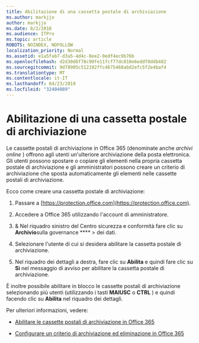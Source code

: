 ```yaml
---
title: Abilitazione di una cassetta postale di archiviazione
ms.author: markjjo
author: markjjo
ms.date: 8/2/2018
ms.audience: ITPro
ms.topic: article
ROBOTS: NOINDEX, NOFOLLOW
localization_priority: Normal
ms.assetid: e1a5fab7-d3a5-4d4c-8ee2-0edf4ec9b76b
ms.openlocfilehash: d2d30d6f78c99fe11fcf77dc010e6eddf0ddb482
ms.sourcegitcommit: 9d78905c512192ffc4675468abd2efc5f2e4baf4
ms.translationtype: MT
ms.contentlocale: it-IT
ms.lasthandoff: 04/23/2019
ms.locfileid: "32404089"
---
```

# <a name="enable-an-archive-mailbox"></a>Abilitazione di una cassetta postale di archiviazione

Le cassette postali di archiviazione in Office 365 (denominate anche *archivi online* ) offrono agli utenti un'ulteriore archiviazione della posta elettronica. Gli utenti possono spostare o copiare gli elementi nella propria cassetta postale di archiviazione e gli amministratori possono creare un criterio di archiviazione che sposta automaticamente gli elementi nelle cassette postali di archiviazione. 
  
Ecco come creare una cassetta postale di archiviazione:
  
1. Passare a [https://protection.office.com](https://protection.office.com).
    
2. Accedere a Office 365 utilizzando l'account di amministratore.
    
3. &amp; Nel riquadro sinistro del Centro sicurezza e conformità fare clic su **Archivio**sulla governance **** \> dei dati.
    
4. Selezionare l'utente di cui si desidera abilitare la cassetta postale di archiviazione.
    
5. Nel riquadro dei dettagli a destra, fare clic su **Abilita** e quindi fare clic su **Sì** nel messaggio di avviso per abilitare la cassetta postale di archiviazione. 
    
È inoltre possibile abilitare in blocco le cassette postali di archiviazione selezionando più utenti (utilizzando i tasti **MAIUSC** o **CTRL** ) e quindi facendo clic su **Abilita** nel riquadro dei dettagli. 
  
Per ulteriori informazioni, vedere:
  
- [Abilitare le cassette postali di archiviazione in Office 365](https://support.office.com/article/enable-archive-mailboxes-in-the-office-365-security-compliance-center-268a109e-7843-405b-bb3d-b9393b2342ce)
    
- [Configurare un criterio di archiviazione ed eliminazione in Office 365](https://support.office.com/article/Set-up-an-archive-and-deletion-policy-for-mailboxes-in-your-Office-365-organization-ec3587e4-7b4a-40fb-8fb8-8aa05aeae2ce)
    

